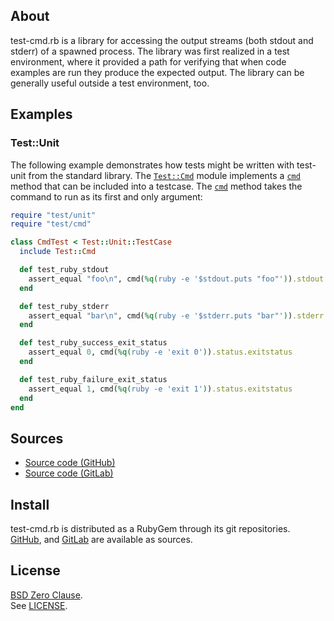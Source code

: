 ## About

test-cmd.rb is a library for accessing the output streams
(both stdout and stderr) of a spawned process. The library was
first realized in a test environment, where it provided a path
for verifying that when code examples are run they produce the
expected output. The library can be generally useful outside a
test environment, too.

## Examples

### Test::Unit

The following example demonstrates how tests might be written with
test-unit from the standard library. The [`Test::Cmd`](#link) module
implements a [`cmd`](#link) method that can be included into a
testcase. The [`cmd`](#link) method takes the command to run as
its first and only argument:

```ruby
require "test/unit"
require "test/cmd"

class CmdTest < Test::Unit::TestCase
  include Test::Cmd

  def test_ruby_stdout
    assert_equal "foo\n", cmd(%q(ruby -e '$stdout.puts "foo"')).stdout
  end

  def test_ruby_stderr
    assert_equal "bar\n", cmd(%q(ruby -e '$stderr.puts "bar"')).stderr
  end

  def test_ruby_success_exit_status
    assert_equal 0, cmd(%q(ruby -e 'exit 0')).status.exitstatus
  end

  def test_ruby_failure_exit_status
    assert_equal 1, cmd(%q(ruby -e 'exit 1')).status.exitstatus
  end
end
```

## Sources

* [Source code (GitHub)](https://github.com/0x1eef/test-cmd.rb#readme)
* [Source code (GitLab)](https://gitlab.com/0x1eef/test-cmd.rb#about)

## Install

test-cmd.rb is distributed as a RubyGem through its git repositories. <br>
[GitHub](https://github.com/0x1eef/test-cmd.rb),
and
[GitLab](https://gitlab.com/0x1eef/test-cmd.rb)
are available as sources.

## License

[BSD Zero Clause](https://choosealicense.com/licenses/0bsd/).
<br>
See [LICENSE](./LICENSE).

